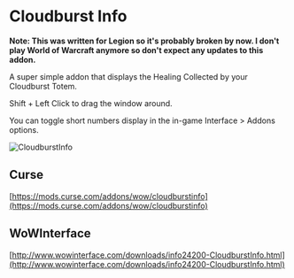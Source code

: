 # Cloudburst Info

**Note:  This was written for Legion so it's probably broken by now.  I don't play World of Warcraft anymore so don't expect any updates to this addon.**

A super simple addon that displays the Healing Collected by your Cloudburst Totem.

Shift + Left Click to drag the window around.

You can toggle short numbers display in the in-game Interface > Addons options.

![CloudburstInfo](https://cloud.githubusercontent.com/assets/111012/18548002/3d281536-7afb-11e6-8dfa-ea656cc0c540.png)

## Curse
[https://mods.curse.com/addons/wow/cloudburstinfo](https://mods.curse.com/addons/wow/cloudburstinfo)

## WoWInterface
[http://www.wowinterface.com/downloads/info24200-CloudburstInfo.html](http://www.wowinterface.com/downloads/info24200-CloudburstInfo.html)
